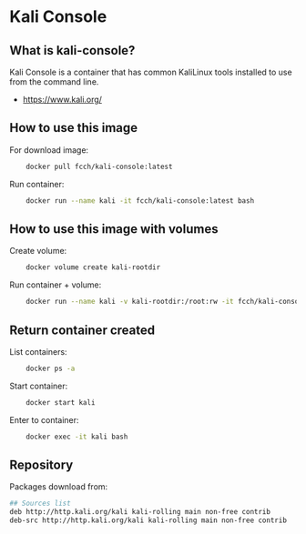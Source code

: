 # Kali Console

## What is kali-console?

Kali Console is a container that has common KaliLinux tools installed to use from the command line.

- https://www.kali.org/

## How to use this image

For download image:

```sh
    docker pull fcch/kali-console:latest
```

Run container:

```sh
    docker run --name kali -it fcch/kali-console:latest bash
```

## How to use this image with volumes

Create volume:

```sh
    docker volume create kali-rootdir
```

Run container + volume:

```sh
    docker run --name kali -v kali-rootdir:/root:rw -it fcch/kali-console:latest bash
```

## Return container created

List containers: 

```sh 
    docker ps -a
```

Start container: 

```sh
    docker start kali
```

Enter to container: 

```sh 
    docker exec -it kali bash
```

## Repository

Packages download from: 

```sh
## Sources list
deb http://http.kali.org/kali kali-rolling main non-free contrib
deb-src http://http.kali.org/kali kali-rolling main non-free contrib
```